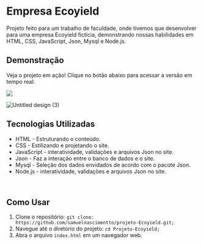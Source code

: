 <h1>Empresa Ecoyield</h1>

<p>Projeto feito para um trabalho de faculdade, onde tivemos que desenvolver para uma empresa Ecoyield fictícia, demonstrando nossas habilidades em HTML, CSS, JavaScript, Json, Mysql e Node.js.
</p>

<h2>Demonstração</h2><p>Veja o projeto em ação! Clique no botão abaixo para acessar a versão em tempo real:</p>
<a href="https://samuelnascimentto.github.io/Projeto-Ecoyield/public/index.html">
    <img src="https://github.com/user-attachments/assets/1f0925e7-4cc6-4401-8035-19ffa4b95198"> <p><p>
</a>


![Untitled design (3)](https://github.com/user-attachments/assets/b7cf6c48-1495-465c-8f2e-a881bfecef7b)


<h2>Tecnologias Utilizadas</h2>

<ul>
    <li>HTML - Estruturando o conteúdo.</li>
    <li>CSS - Estilizando e projetando o site.</li>
    <li>JavaScript - interatividade, validações e arquivos Json no site.</li>
    <li>Json - Faz a interação entre o banco de dados e o site.</li>
    <li>Mysql - Seleção dos dados envidados de acordo com o pacote Json.</li>
    <li>Node.js - interatividade, validações e arquivos Json no site.</li>
</ul><br>

<h2>Como Usar</h2>
<ol>
<li>Clone o repositório: <code>git clone: https://github.com/samuelnascimentto/projeto-Ecoyield.git;</code></li>
<li>Navegue até o diretório do projeto: <code>cd Projeto-Ecoyield;</code></li>
<li>Abra o arquivo <code>index.html</code> em um navegador web.</li>
</ol>
